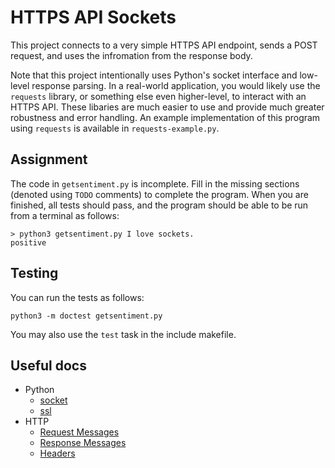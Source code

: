HTTPS API Sockets
=================

This project connects to a very simple HTTPS API endpoint, sends a POST request, and uses the infromation from the response body.

Note that this project intentionally uses Python's socket interface and low-level response parsing. In a real-world application, you would likely use the `requests` library, or something else even higher-level, to interact with an HTTPS API. These libaries are much easier to use and provide much greater robustness and error handling. An example implementation of this program using `requests` is available in `requests-example.py`.

Assignment
----------

The code in `getsentiment.py` is incomplete. Fill in the missing sections (denoted using `TODO` comments) to complete the program. When you are finished, all tests should pass, and the program should be able to be run from a terminal as follows:

```
> python3 getsentiment.py I love sockets.
positive
```

Testing
-------

You can run the tests as follows:

```
python3 -m doctest getsentiment.py
```

You may also use the `test` task in the include makefile.

Useful docs
-----------

- Python
    - [socket](https://docs.python.org/3/library/socket.html)
    - [ssl](https://docs.python.org/3/library/ssl.html)
- HTTP
    - [Request Messages](https://en.wikipedia.org/wiki/Hypertext_Transfer_Protocol#HTTP/1.1_request_messages)
    - [Response Messages](https://en.wikipedia.org/wiki/Hypertext_Transfer_Protocol#HTTP/1.1_response_messages)
    - [Headers](https://developer.mozilla.org/en-US/docs/Web/HTTP/Headers)
